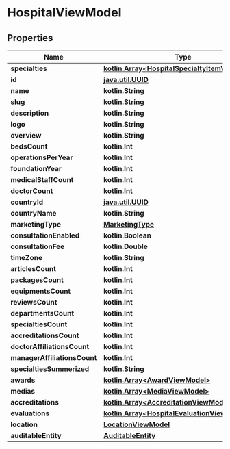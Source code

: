 
# HospitalViewModel

## Properties
Name | Type | Description | Notes
------------ | ------------- | ------------- | -------------
**specialties** | [**kotlin.Array&lt;HospitalSpecialtyItemViewModel&gt;**](HospitalSpecialtyItemViewModel.md) |  |  [optional]
**id** | [**java.util.UUID**](java.util.UUID.md) |  |  [optional]
**name** | **kotlin.String** |  |  [optional]
**slug** | **kotlin.String** |  |  [optional]
**description** | **kotlin.String** |  |  [optional]
**logo** | **kotlin.String** |  |  [optional]
**overview** | **kotlin.String** |  |  [optional]
**bedsCount** | **kotlin.Int** |  |  [optional]
**operationsPerYear** | **kotlin.Int** |  |  [optional]
**foundationYear** | **kotlin.Int** |  |  [optional]
**medicalStaffCount** | **kotlin.Int** |  |  [optional]
**doctorCount** | **kotlin.Int** |  |  [optional]
**countryId** | [**java.util.UUID**](java.util.UUID.md) |  |  [optional]
**countryName** | **kotlin.String** |  |  [optional]
**marketingType** | [**MarketingType**](MarketingType.md) |  |  [optional]
**consultationEnabled** | **kotlin.Boolean** |  |  [optional]
**consultationFee** | **kotlin.Double** |  |  [optional]
**timeZone** | **kotlin.String** |  |  [optional]
**articlesCount** | **kotlin.Int** |  |  [optional]
**packagesCount** | **kotlin.Int** |  |  [optional]
**equipmentsCount** | **kotlin.Int** |  |  [optional]
**reviewsCount** | **kotlin.Int** |  |  [optional]
**departmentsCount** | **kotlin.Int** |  |  [optional]
**specialtiesCount** | **kotlin.Int** |  |  [optional]
**accreditationsCount** | **kotlin.Int** |  |  [optional]
**doctorAffiliationsCount** | **kotlin.Int** |  |  [optional]
**managerAffiliationsCount** | **kotlin.Int** |  |  [optional]
**specialtiesSummerized** | **kotlin.String** |  |  [optional]
**awards** | [**kotlin.Array&lt;AwardViewModel&gt;**](AwardViewModel.md) |  |  [optional]
**medias** | [**kotlin.Array&lt;MediaViewModel&gt;**](MediaViewModel.md) |  |  [optional]
**accreditations** | [**kotlin.Array&lt;AccreditationViewModel&gt;**](AccreditationViewModel.md) |  |  [optional]
**evaluations** | [**kotlin.Array&lt;HospitalEvaluationViewModel&gt;**](HospitalEvaluationViewModel.md) |  |  [optional]
**location** | [**LocationViewModel**](LocationViewModel.md) |  |  [optional]
**auditableEntity** | [**AuditableEntity**](AuditableEntity.md) |  |  [optional]



